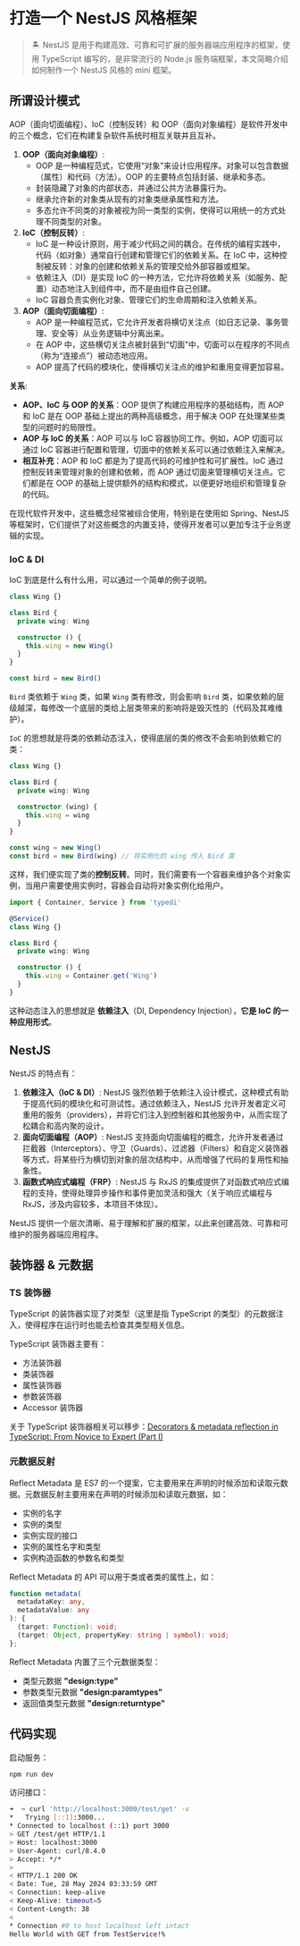 # 打造一个 NestJS 风格框架



> 🏝️ NestJS 是用于构建高效、可靠和可扩展的服务器端应用程序的框架，使用 TypeScript 编写的，是非常流行的 Node.js 服务端框架，本文简略介绍如何制作一个 NestJS 风格的 mini 框架。
>



##  所谓设计模式

AOP（面向切面编程）、IoC（控制反转）和 OOP（面向对象编程）是软件开发中的三个概念，它们在构建复杂软件系统时相互关联并且互补。
1. **OOP（面向对象编程）**:
	- OOP 是一种编程范式，它使用“对象”来设计应用程序。对象可以包含数据（属性）和代码（方法）。OOP 的主要特点包括封装、继承和多态。
	- 封装隐藏了对象的内部状态，并通过公共方法暴露行为。
	- 继承允许新的对象类从现有的对象类继承属性和方法。
	- 多态允许不同类的对象被视为同一类型的实例，使得可以用统一的方式处理不同类型的对象。
2. **IoC（控制反转）**:
	- IoC 是一种设计原则，用于减少代码之间的耦合。在传统的编程实践中，代码（如对象）通常自行创建和管理它们的依赖关系。在 IoC 中，这种控制被反转：对象的创建和依赖关系的管理交给外部容器或框架。
	- 依赖注入（DI）是实现 IoC 的一种方法，它允许将依赖关系（如服务、配置）动态地注入到组件中，而不是由组件自己创建。
	- IoC 容器负责实例化对象、管理它们的生命周期和注入依赖关系。
3. **AOP（面向切面编程）**:
	- AOP 是一种编程范式，它允许开发者将横切关注点（如日志记录、事务管理、安全等）从业务逻辑中分离出来。
	- 在 AOP 中，这些横切关注点被封装到“切面”中，切面可以在程序的不同点（称为“连接点”）被动态地应用。
	- AOP 提高了代码的模块化，使得横切关注点的维护和重用变得更加容易。

**关系**:
- **AOP、IoC 与 OOP 的关系**：OOP 提供了构建应用程序的基础结构，而 AOP 和 IoC 是在 OOP 基础上提出的两种高级概念，用于解决 OOP 在处理某些类型的问题时的局限性。
- **AOP 与 IoC 的关系**：AOP 可以与 IoC 容器协同工作。例如，AOP 切面可以通过 IoC 容器进行配置和管理，切面中的依赖关系可以通过依赖注入来解决。
- **相互补充**：AOP 和 IoC 都是为了提高代码的可维护性和可扩展性。IoC 通过控制反转来管理对象的创建和依赖，而 AOP 通过切面来管理横切关注点。它们都是在 OOP 的基础上提供额外的结构和模式，以便更好地组织和管理复杂的代码。

在现代软件开发中，这些概念经常被综合使用，特别是在使用如 Spring、NestJS 等框架时，它们提供了对这些概念的内置支持，使得开发者可以更加专注于业务逻辑的实现。



### IoC & DI

IoC 到底是什么有什么用，可以通过一个简单的例子说明。

```ts
class Wing {}

class Bird {
  private wing: Wing

  constructor () {
    this.wing = new Wing()
  }
}

const bird = new Bird()
```
`Bird` 类依赖于 `Wing` 类，如果 `Wing` 类有修改，则会影响 `Bird` 类，如果依赖的层级越深，每修改一个底层的类给上层类带来的影响将是毁灭性的（代码及其难维护）。

`IoC` 的思想就是将类的依赖动态注入，使得底层的类的修改不会影响到依赖它的类：
```ts
class Wing {}

class Bird {
  private wing: Wing

  constructor (wing) {
    this.wing = wing
  }
}

const wing = new Wing()
const bird = new Bird(wing) // 将实例化的 wing 传入 Bird 类
```
这样，我们便实现了类的**控制反转**。同时，我们需要有一个容器来维护各个对象实例，当用户需要使用实例时，容器会自动将对象实例化给用户。
```ts
import { Container, Service } from 'typedi'

@Service()
class Wing {}

class Bird {
  private wing: Wing

  constructor () {
    this.wing = Container.get('Wing')
  }
}
```
这种动态注入的思想就是 **依赖注入**（DI, Dependency Injection），**它是 IoC 的一种应用形式**。



## NestJS

NestJS 的特点有：

1. **依赖注入（IoC & DI）**: NestJS 强烈依赖于依赖注入设计模式，这种模式有助于提高代码的模块化和可测试性。通过依赖注入，NestJS 允许开发者定义可重用的服务（providers），并将它们注入到控制器和其他服务中，从而实现了松耦合和高内聚的设计。
2. **面向切面编程（AOP）**: NestJS 支持面向切面编程的概念，允许开发者通过拦截器（Interceptors）、守卫（Guards）、过滤器（Filters）和自定义装饰器等方式，将某些行为横切到对象的层次结构中，从而增强了代码的复用性和抽象性。
3. **函数式响应式编程（FRP）**: NestJS 与 RxJS 的集成提供了对函数式响应式编程的支持，使得处理异步操作和事件更加灵活和强大（关于响应式编程与 RxJS，涉及内容较多，本项目不体现）。

NestJS 提供一个层次清晰、易于理解和扩展的框架，以此来创建高效、可靠和可维护的服务器端应用程序。



## 装饰器 & 元数据

### TS 装饰器

TypeScript 的装饰器实现了对类型（这里是指 TypeScript 的类型）的元数据注入，使得程序在运行时也能去检查其类型相关信息。

TypeScript 装饰器主要有：
- 方法装饰器
- 类装饰器
- 属性装饰器
- 参数装饰器
- Accessor 装饰器

关于 TypeScript 装饰器相关可以移步：[Decorators & metadata reflection in TypeScript: From Novice to Expert (Part I)](https://www.wolksoftware.com/blog/decorators-reflection-javascript-typescript)

### 元数据反射

Reflect Metadata 是 ES7 的一个提案，它主要用来在声明的时候添加和读取元数据。元数据反射主要用来在声明的时候添加和读取元数据，如：
- 实例的名字
- 实例的类型
- 实例实现的接口
- 实例的属性名字和类型
- 实例构造函数的参数名和类型

Reflect Metadata 的 API 可以用于类或者类的属性上，如：
```ts
function metadata(
  metadataKey: any,
  metadataValue: any
): {
  (target: Function): void;
  (target: Object, propertyKey: string | symbol): void;
};
```

Reflect Metadata 内置了三个元数据类型：
- 类型元数据 **"design:type"**
- 参数类型元数据 **"design:paramtypes"**
- 返回值类型元数据 **"design:returntype"**



## 代码实现

启动服务：

```bash
npm run dev
```

访问接口：

```bash
➜  ~ curl 'http://localhost:3000/test/get' -v           
*   Trying [::1]:3000...
* Connected to localhost (::1) port 3000
> GET /test/get HTTP/1.1
> Host: localhost:3000
> User-Agent: curl/8.4.0
> Accept: */*
> 
< HTTP/1.1 200 OK
< Date: Tue, 28 May 2024 03:33:59 GMT
< Connection: keep-alive
< Keep-Alive: timeout=5
< Content-Length: 38
< 
* Connection #0 to host localhost left intact
Hello World with GET from TestService!% 
```

